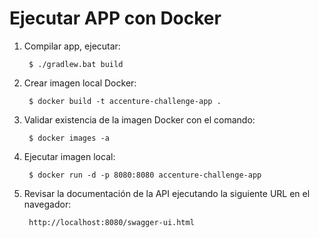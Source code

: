 Ejecutar APP con Docker
=======================
1) Compilar app, ejecutar:

		$ ./gradlew.bat build
		
2) Crear imagen local Docker:

		$ docker build -t accenture-challenge-app .
		
3) Validar existencia de la imagen Docker con el comando:

		$ docker images -a		

4) Ejecutar imagen local:

		$ docker run -d -p 8080:8080 accenture-challenge-app

5) Revisar la documentación de la API ejecutando la siguiente URL en el navegador:

		http://localhost:8080/swagger-ui.html
